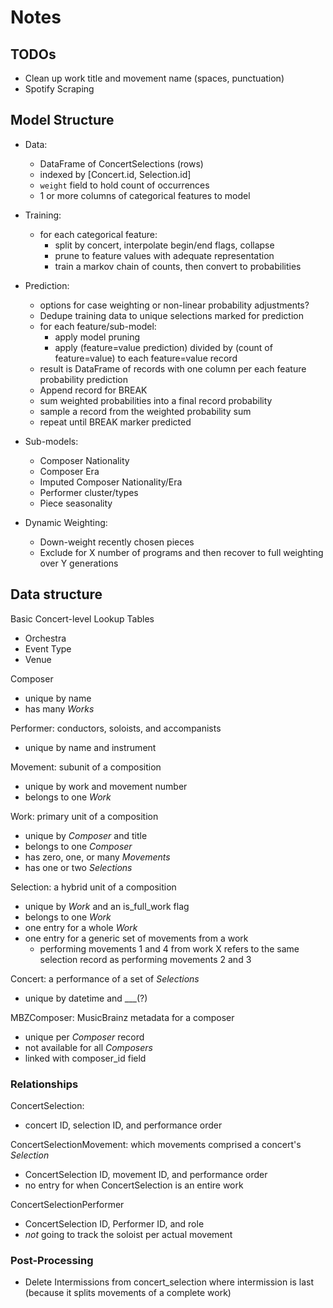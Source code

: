 # Notes


## TODOs

- Clean up work title and movement name (spaces, punctuation)
- Spotify Scraping


## Model Structure

- Data: 
    + DataFrame of ConcertSelections (rows)
    + indexed by \[Concert.id, Selection.id\]
    + `weight` field to hold count of occurrences
    + 1 or more columns of categorical features to model

- Training:
    + for each categorical feature:
        * split by concert, interpolate begin/end flags, collapse
        * prune to feature values with adequate representation
        * train a markov chain of counts, then convert to probabilities

- Prediction:
    + options for case weighting or non-linear probability adjustments?
    + Dedupe training data to unique selections marked for prediction
    + for each feature/sub-model:
        * apply model pruning
        * apply (feature=value prediction) divided by (count of feature=value) to each feature=value record
    + result is DataFrame of records with one column per each feature probability prediction
    + Append record for BREAK
    + sum weighted probabilities into a final record probability
    + sample a record from the weighted probability sum
    + repeat until BREAK marker predicted

- Sub-models:
    + Composer Nationality
    + Composer Era
    + Imputed Composer Nationality/Era
    + Performer cluster/types
    + Piece seasonality

- Dynamic Weighting:
    + Down-weight recently chosen pieces
    + Exclude for X number of programs and then recover to full weighting over Y generations


## Data structure

Basic Concert-level Lookup Tables
- Orchestra
- Event Type
- Venue

Composer
- unique by name
- has many *Works*

Performer: conductors, soloists, and accompanists
- unique by name and instrument

Movement: subunit of a composition
- unique by work and movement number
- belongs to one *Work*

Work: primary unit of a composition
- unique by *Composer* and title
- belongs to one *Composer*
- has zero, one, or many *Movements*
- has one or two *Selections*

Selection: a hybrid unit of a composition
- unique by *Work* and an is_full_work flag
- belongs to one *Work*
- one entry for a whole *Work*
- one entry for a generic set of movements from a work
    + performing movements 1 and 4 from work X refers to the same selection record as performing movements 2 and 3

Concert: a performance of a set of *Selections*
- unique by datetime and \_\_\_(?) 

MBZComposer: MusicBrainz metadata for a composer
- unique per *Composer* record
- not available for all *Composers*
- linked with composer_id field


### Relationships

ConcertSelection: 
- concert ID, selection ID, and performance order

ConcertSelectionMovement: which movements comprised a concert's *Selection*
- ConcertSelection ID, movement ID, and performance order
- no entry for when ConcertSelection is an entire work

ConcertSelectionPerformer
- ConcertSelection ID, Performer ID, and role
- *not* going to track the soloist per actual movement


### Post-Processing

- Delete Intermissions from concert_selection where intermission is last (because it splits movements of a complete work)

